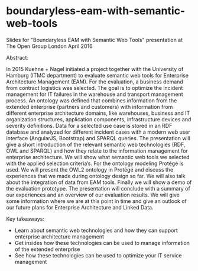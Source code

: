 # boundaryless-eam-with-semantic-web-tools
Slides for "Boundaryless EAM with Semantic Web Tools" presentation at The Open Group London April 2016

Abstract:

In 2015 Kuehne + Nagel initiated a project together with the University of Hamburg (ITMC department) to evaluate semantic web tools for Enterprise Architecture Management (EAM).
For the evaluation, a business demand from contract logistics was selected. The goal is to optimize the incident management for IT failures in the warehouse and transport management process. An ontology was defined that combines information from the extended enterprise (partners and customers) with information from different enterprise architecture domains, like warehouses, business and IT organization structures, application components, infrastructure devices and severity definitions. Data for a selected use case is stored in an RDF database and analyzed for different incident cases with a modern web user interface (AngularJS, Bootstrap) and SPARQL queries.
The presentation will give a short introduction of the relevant semantic web technologies (RDF, OWL and SPARQL) and how they relate to the information management for enterprise architecture. We will show what semantic web tools we selected with the applied selection criteria’s. For the ontology modeling Protégé is used. We will present the OWL2 ontology in Protégé and discuss the experiences that we made during ontology design so far. We will also talk about the integration of data from EAM tools. Finally we will show a demo of the evaluation prototype.
The presentation will conclude with a summary of our experiences and an overview of our evaluation results. We will give some information where we are at this point in time and give an outlook of our future plans for Enterprise Architecture and Linked Data.

Key takeaways:
- Learn about semantic web technologies and how they can support enterprise architecture management
- Get insides how these technologies can be used to manage information of the extended enterprise
- See how these technologies can be used to optimize your IT service management
